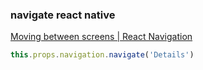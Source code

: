 ###  navigate react native


[Moving between screens | React Navigation](https://reactnavigation.org/docs/4.x/navigating/ "Moving between screens | React Navigation")


 

```js
this.props.navigation.navigate('Details')
```
